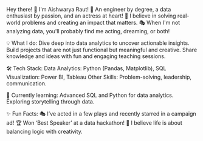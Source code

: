 Hey there! 👋 I'm Aishwarya Raut!
🚀 An engineer by degree, a data enthusiast by passion, and an actress at heart!
🌟 I believe in solving real-world problems and creating an impact that matters.
🎭 When I'm not analyzing data, you'll probably find me acting, dreaming, or both!


💡 What I do:
Dive deep into data analytics to uncover actionable insights.
Build projects that are not just functional but meaningful and creative.
Share knowledge and ideas with fun and engaging teaching sessions.


🛠️ Tech Stack:
Data Analytics: Python (Pandas, Matplotlib), SQL
Visualization: Power BI, Tableau
Other Skills: Problem-solving, leadership, communication.


🌱 Currently learning:
Advanced SQL and Python for data analytics.
Exploring storytelling through data.


✨ Fun Facts:
🎭 I’ve acted in a few plays and recently starred in a campaign ad!
🏆 Won ‘Best Speaker’ at a data hackathon!
💭 I believe life is about balancing logic with creativity.
